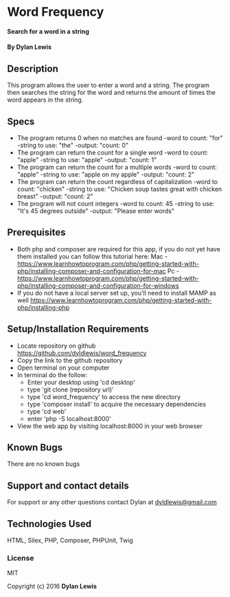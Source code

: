 # Word Frequency

#### Search for a word in a string

#### By Dylan Lewis

## Description

This program allows the user to enter a word and a string. The program then searches the string for the word and returns the amount of times the word appears in the string.

## Specs

* The program returns 0 when no matches are found
-word to count: "for"
-string to use: "the"
-output: "count: 0"
* The program can return the count for a single word
-word to count: "apple"
-string to use: "apple"
-output: "count: 1"
* The program can return the count for a multiple words
-word to count: "apple"
-string to use: "apple on my apple"
-output: "count: 2"
* The program can return the count regardless of capitalization
-word to count: "chicken"
-string to use: "Chicken soup tastes great with chicken breast"
-output: "count: 2"
* The program will not count integers
-word to count: 45
-string to use: "It's 45 degrees outside"
-output: "Please enter words"

## Prerequisites
* Both php and composer are required for this app, if you do not yet have them installed you can follow this tutorial here:
Mac - https://www.learnhowtoprogram.com/php/getting-started-with-php/installing-composer-and-configuration-for-mac
Pc - https://www.learnhowtoprogram.com/php/getting-started-with-php/installing-composer-and-configuration-for-windows
* If you do not have a local server set up, you'll need to install MAMP as well https://www.learnhowtoprogram.com/php/getting-started-with-php/installing-php


## Setup/Installation Requirements

* Locate repository on github https://github.com/dyldlewis/word_frequency
* Copy the link to the github repository
* Open terminal on your computer
* In terminal do the follow:
  * Enter your desktop using 'cd desktop'
  * type 'git clone (repository url)'
  * type 'cd word_frequency' to access the new directory
  * type 'composer install' to acquire the necessary dependencies
  * type 'cd web'
  * enter 'php -S localhost:8000'
* View the web app by visiting localhost:8000 in your web browser

## Known Bugs

There are no known bugs

## Support and contact details

For support or any other questions contact Dylan at dyldlewis@gmail.com

## Technologies Used

HTML, Silex, PHP, Composer, PHPUnit, Twig

### License

MIT

Copyright (c) 2016 **Dylan Lewis**
